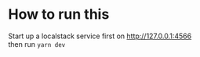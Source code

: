 # How to run this

Start up a localstack service first on http://127.0.0.1:4566  
then run `yarn dev`
